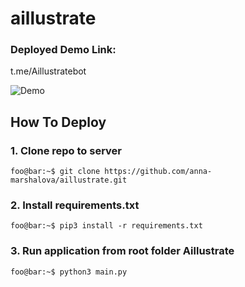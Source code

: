 # aillustrate

### Deployed Demo Link:
t.me/Aillustratebot

![Demo](data/demo_app_screen.png?raw=true "Telegram demo")

## How To Deploy

### 1. Clone repo to server
```
foo@bar:~$ git clone https://github.com/anna-marshalova/aillustrate.git
```

### 2. Install requirements.txt
```
foo@bar:~$ pip3 install -r requirements.txt
```

### 3. Run application from root folder Aillustrate
```
foo@bar:~$ python3 main.py 
```